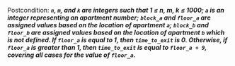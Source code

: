 Postcondition: ***`n`, `m`, and `k` are integers such that 1 ≤ n, m, k ≤ 1000; `a` is an integer representing an apartment number; `block_a` and `floor_a` are assigned values based on the location of apartment `a`; `block_b` and `floor_b` are assigned values based on the location of apartment `b` which is not defined. If `floor_a` is equal to 1, then `time_to_exit` is 0. Otherwise, if `floor_a` is greater than 1, then `time_to_exit` is equal to `floor_a + 9`, covering all cases for the value of `floor_a`.***